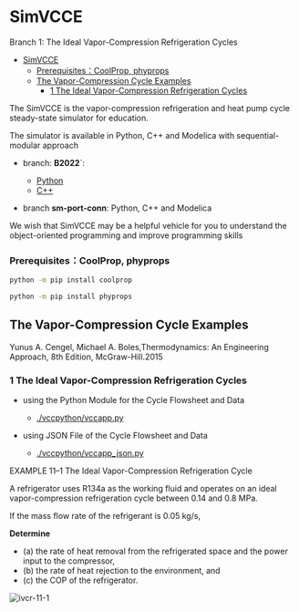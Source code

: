 # SimVCCE

Branch 1: The Ideal Vapor-Compression Refrigeration Cycles

- [SimVCCE](#simvcce)
    - [Prerequisites：CoolProp, phyprops](#prerequisitescoolprop-phyprops)
  - [The Vapor-Compression Cycle Examples](#the-vapor-compression-cycle-examples)
    - [1 The Ideal Vapor-Compression Refrigeration Cycles](#1-the-ideal-vapor-compression-refrigeration-cycles)
  
The SimVCCE is the vapor-compression refrigeration and heat pump cycle steady-state simulator for education.

The simulator is available in Python, C++ and Modelica with sequential-modular approach

* branch: **B2022**`: 
  
  *  [Python](./vccpython)
  *  [C++](./vcccpp)

* branch **sm-port-conn**: Python, C++ and Modelica

We wish that SimVCCE may be a helpful vehicle for you to understand the object-oriented programming and improve programming skills

### Prerequisites：CoolProp, phyprops

```bash
python -m pip install coolprop
```

```bash
python -m pip install phyprops
```
## The Vapor-Compression Cycle Examples

Yunus A. Cengel, Michael A. Boles,Thermodynamics: An Engineering Approach, 8th Edition, McGraw-Hill.2015

### 1 The Ideal Vapor-Compression Refrigeration Cycles

* using the Python Module for the Cycle Flowsheet and Data

  * [./vccpython/vccapp.py](./vccpython/vccapp.py) 
  
* using JSON File of the Cycle Flowsheet and Data

   * [./vccpython/vccapp_json.py](./vccpython/vccapp_json.py) 

EXAMPLE 11–1 The Ideal Vapor-Compression Refrigeration  Cycle

A refrigerator uses R134a as the working fluid and operates on an ideal vapor-compression refrigeration cycle between 0.14 and 0.8 MPa.

If the mass flow rate of the refrigerant is 0.05 kg/s, 

**Determine** 

* (a) the rate of heat removal from the refrigerated space and the power input to the compressor,
* (b) the rate of heat rejection to the environment, and 
* (c) the COP of the refrigerator.

![ivcr-11-1](./img/ivcr_11_1.jpg)

